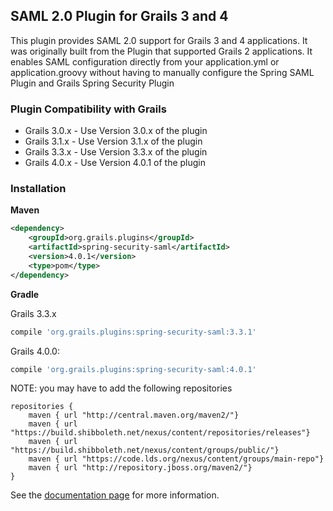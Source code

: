 ## SAML 2.0 Plugin for Grails 3 and 4
 
This plugin provides SAML 2.0 support for Grails 3 and 4 applications.  It was originally built from the Plugin that supported Grails 2 applications.  It enables SAML configuration directly from your application.yml or application.groovy without having to manually configure the Spring SAML Plugin and Grails Spring Security Plugin

### Plugin Compatibility with Grails
* Grails 3.0.x - Use Version 3.0.x of the plugin
* Grails 3.1.x - Use Version 3.1.x of the plugin
* Grails 3.3.x - Use Version 3.3.x of the plugin
* Grails 4.0.x - Use Version 4.0.1 of the plugin

### Installation
**Maven**

```xml
<dependency>
    <groupId>org.grails.plugins</groupId>
    <artifactId>spring-security-saml</artifactId>
    <version>4.0.1</version>
    <type>pom</type>
</dependency>
```

**Gradle**

Grails 3.3.x

```gradle
compile 'org.grails.plugins:spring-security-saml:3.3.1'
```

Grails 4.0.0:

```gradle
compile 'org.grails.plugins:spring-security-saml:4.0.1'
```


NOTE: you may have to add the following repositories

```
repositories {
    maven { url "http://central.maven.org/maven2/"}
    maven { url "https://build.shibboleth.net/nexus/content/repositories/releases"}
    maven { url "https://build.shibboleth.net/nexus/content/groups/public/"}
    maven { url "https://code.lds.org/nexus/content/groups/main-repo"}
    maven { url "http://repository.jboss.org/maven2/"}
}
```

See the [documentation page](https://jeffwils.github.io/grails-spring-security-saml/) for more information.
